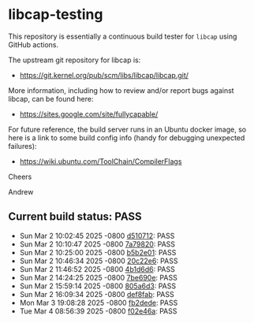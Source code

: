 # libcap-testing

This repository is essentially a continuous build tester for `libcap`
using GitHub actions.

The upstream git repository for libcap is:

-  https://git.kernel.org/pub/scm/libs/libcap/libcap.git/

More information, including how to review and/or report bugs against
libcap, can be found here:

-  https://sites.google.com/site/fullycapable/

For future reference, the build server runs in an Ubuntu docker image,
so here is a link to some build config info (handy for debugging
unexpected failures):

-  https://wiki.ubuntu.com/ToolChain/CompilerFlags

Cheers

Andrew
## Current build status: PASS
-  Sun Mar 2 10:02:45 2025 -0800 [d510712](https://git.kernel.org/pub/scm/libs/libcap/libcap.git/commit/?id=d510712a270dba9a3b0c9e2f41e6f62ae02da1a4): PASS
-  Sun Mar 2 10:10:47 2025 -0800 [7a79820](https://git.kernel.org/pub/scm/libs/libcap/libcap.git/commit/?id=7a7982067edca2abedb2e7a0d08684dce49ea70e): PASS
-  Sun Mar 2 10:25:00 2025 -0800 [b5b2e01](https://git.kernel.org/pub/scm/libs/libcap/libcap.git/commit/?id=b5b2e011a797af0d8d6aa21074e1bafee4caff31): PASS
-  Sun Mar 2 10:46:34 2025 -0800 [20c22e6](https://git.kernel.org/pub/scm/libs/libcap/libcap.git/commit/?id=20c22e64bf8d5a90ed0e884753808133bcc5798d): PASS
-  Sun Mar 2 11:46:52 2025 -0800 [4b1d6d6](https://git.kernel.org/pub/scm/libs/libcap/libcap.git/commit/?id=4b1d6d63328f7e0cae7e70448382f236eeacd677): PASS
-  Sun Mar 2 14:24:25 2025 -0800 [7be690e](https://git.kernel.org/pub/scm/libs/libcap/libcap.git/commit/?id=7be690ed8cdb09da238c85a92ce5de989850d86d): PASS
-  Sun Mar 2 15:59:14 2025 -0800 [805a6d3](https://git.kernel.org/pub/scm/libs/libcap/libcap.git/commit/?id=805a6d3b3f93809de405cf652219ac2a9d18cc94): PASS
-  Sun Mar 2 16:09:34 2025 -0800 [def8fab](https://git.kernel.org/pub/scm/libs/libcap/libcap.git/commit/?id=def8fab2a37d82aa69a534c93da580f335026cbb): PASS
-  Mon Mar 3 19:08:28 2025 -0800 [fb2dede](https://git.kernel.org/pub/scm/libs/libcap/libcap.git/commit/?id=fb2dede6e7d7104804f1565874dd7cf1459ffc78): PASS
-  Tue Mar 4 08:56:39 2025 -0800 [f02e46a](https://git.kernel.org/pub/scm/libs/libcap/libcap.git/commit/?id=f02e46a44a268f6ea17c95673ecdced31f1188a4): PASS

